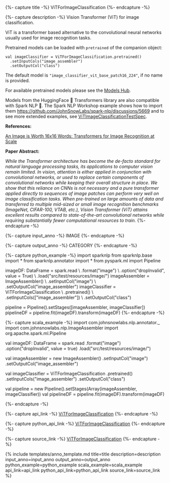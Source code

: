 {%- capture title -%}
ViTForImageClassification
{%- endcapture -%}

{%- capture description -%}
Vision Transformer (ViT) for image classification.

ViT is a transformer based alternative to the convolutional neural networks usually used for
image recognition tasks.

Pretrained models can be loaded with `pretrained` of the companion object:
```
val imageClassifier = ViTForImageClassification.pretrained()
  .setInputCols("image_assembler")
  .setOutputCol("class")
```
The default model is `"image_classifier_vit_base_patch16_224"`, if no name is provided.

For available pretrained models please see the
[Models Hub](https://nlp.johnsnowlabs.com/models?task=Image+Classification).

Models from the HuggingFace 🤗 Transformers library are also compatible with Spark NLP 🚀. The
Spark NLP Workshop example shows how to import them
https://github.com/JohnSnowLabs/spark-nlp/discussions/5669 and to see more extended
examples, see
[ViTImageClassificationTestSpec](https://github.com/JohnSnowLabs/spark-nlp/blob/master/src/test/scala/com/johnsnowlabs/nlp/annotators/cv/ViTImageClassificationTestSpec.scala).

**References:**

[An Image is Worth 16x16 Words: Transformers for Image Recognition at Scale](https://arxiv.org/abs/2010.11929)

**Paper Abstract:**

*While the Transformer architecture has become the de-facto standard for natural language
processing tasks, its applications to computer vision remain limited. In vision, attention is
either applied in conjunction with convolutional networks, or used to replace certain
components of convolutional networks while keeping their overall structure in place. We show
that this reliance on CNNs is not necessary and a pure transformer applied directly to
sequences of image patches can perform very well on image classification tasks. When
pre-trained on large amounts of data and transferred to multiple mid-sized or small image
recognition benchmarks (ImageNet, CIFAR-100, VTAB, etc.), Vision Transformer (ViT) attains
excellent results compared to state-of-the-art convolutional networks while requiring
substantially fewer computational resources to train.*
{%- endcapture -%}

{%- capture input_anno -%}
IMAGE
{%- endcapture -%}

{%- capture output_anno -%}
CATEGORY
{%- endcapture -%}

{%- capture python_example -%}
import sparknlp
from sparknlp.base import *
from sparknlp.annotator import *
from pyspark.ml import Pipeline

imageDF: DataFrame = spark.read \\
    .format("image") \\
    .option("dropInvalid", value = True) \\
    .load("src/test/resources/image/")
imageAssembler = ImageAssembler() \\
    .setInputCol("image") \\
    .setOutputCol("image_assembler")
imageClassifier = ViTForImageClassification \\
    .pretrained() \\
    .setInputCols(["image_assembler"]) \\
    .setOutputCol("class")

pipeline = Pipeline().setStages([imageAssembler, imageClassifier])
pipelineDF = pipeline.fit(imageDF).transform(imageDF)
{%- endcapture -%}

{%- capture scala_example -%}
import com.johnsnowlabs.nlp.annotator._
import com.johnsnowlabs.nlp.ImageAssembler
import org.apache.spark.ml.Pipeline

val imageDF: DataFrame = spark.read
  .format("image")
  .option("dropInvalid", value = true)
  .load("src/test/resources/image/")

val imageAssembler = new ImageAssembler()
  .setInputCol("image")
  .setOutputCol("image_assembler")

val imageClassifier = ViTForImageClassification
  .pretrained()
  .setInputCols("image_assembler")
  .setOutputCol("class")

val pipeline = new Pipeline().setStages(Array(imageAssembler, imageClassifier))
val pipelineDF = pipeline.fit(imageDF).transform(imageDF)

{%- endcapture -%}

{%- capture api_link -%}
[ViTForImageClassification](/api/com/johnsnowlabs/nlp/annotators/cv/ViTForImageClassification)
{%- endcapture -%}

{%- capture python_api_link -%}
[ViTForImageClassification](/api/python/reference/autosummary/python/sparknlp/annotator/cv/vit_for_image_classification/index.html#sparknlp.annotator.cv.vit_for_image_classification.ViTForImageClassification)
{%- endcapture -%}

{%- capture source_link -%}
[ViTForImageClassification](https://github.com/JohnSnowLabs/spark-nlp/tree/master/src/main/scala/com/johnsnowlabs/nlp/annotators/cv/ViTForImageClassification.scala)
{%- endcapture -%}

{% include templates/anno_template.md
title=title
description=description
input_anno=input_anno
output_anno=output_anno
python_example=python_example
scala_example=scala_example
api_link=api_link
python_api_link=python_api_link
source_link=source_link
%}